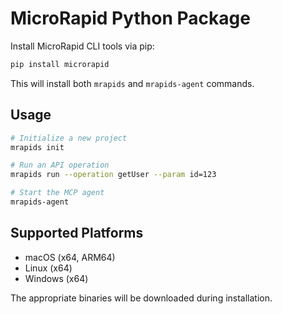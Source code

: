 # MicroRapid Python Package

Install MicroRapid CLI tools via pip:

```bash
pip install microrapid
```

This will install both `mrapids` and `mrapids-agent` commands.

## Usage

```bash
# Initialize a new project
mrapids init

# Run an API operation
mrapids run --operation getUser --param id=123

# Start the MCP agent
mrapids-agent
```

## Supported Platforms

- macOS (x64, ARM64)
- Linux (x64)
- Windows (x64)

The appropriate binaries will be downloaded during installation.